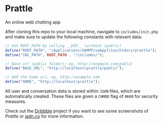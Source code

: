 # Prattle

An online web chatting app

After cloning this repo to your local machine, navigate to `includes/init.php` and make sure to update the following constants with relevant data:

```php
// Get ROOT_PATH by calling __DIR__ (without /public)
define("ROOT_PATH", "/Applications/XAMPP/xamppfiles/htdocs/prattle");
define("INC_PATH", ROOT_PATH . "/includes/");

// Base url (public folder); eg. http://example.com/public
define("BASE_URL", "http://localhost/prattle/public");

// Add the home url; eg. http://example.com
define("HOME", "http://localhost/prattle");
```

All user and conversation data is stored within `JSON` files, which are automatically created. These files are given a `CHMOD` flag of `0600` for security measures.

Check out the [Dribbble](https://dribbble.com/jaden/projects/228211-Prattle) project if you want to see some screenshots of *Prattle* or [jadn.co](http://jadn.co) for more information.
